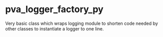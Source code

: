 # pva_logger_factory_py 
Very basic class which wraps logging module to shorten code needed by other classes to instantiate a logger to one line.
